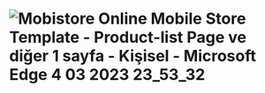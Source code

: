 # ![Mobistore Online Mobile Store Template - Product-list Page ve diğer 1 sayfa - Kişisel - Microsoft​ Edge 4 03 2023 23_53_32](https://user-images.githubusercontent.com/114434307/222928224-70860672-8689-4fb8-8837-b96a2ba04687.png)
